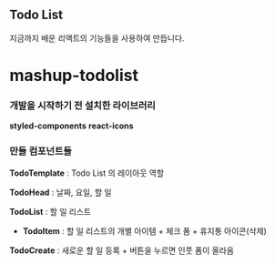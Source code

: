 ## Todo List

지금까지 배운 리액트의 기능들을 사용하여 만듭니다.

# mashup-todolist

### 개발을 시작하기 전 설치한 라이브러리

**styled-components**
**react-icons**

### 만들 컴포넌트들

**TodoTemplate** : Todo List 의 레이아웃 역할

**TodoHead** : 날짜, 요일, 할 일

**TodoList** : 할 일 리스트

- **TodoItem** : 할 일 리스트의 개별 아이템 + 체크 폼 + 휴지통 아이콘(삭제)

**TodoCreate** : 새로운 할 일 등록 + 버튼을 누르면 인풋 폼이 올라옴
